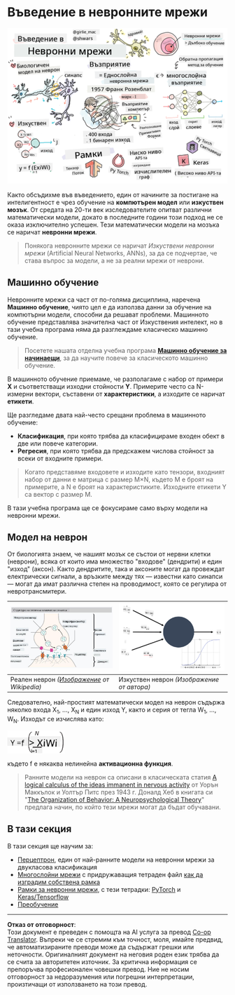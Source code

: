 <!--
CO_OP_TRANSLATOR_METADATA:
{
  "original_hash": "f862a99d88088163df12270e2f2ad6c3",
  "translation_date": "2025-10-03T12:53:19+00:00",
  "source_file": "lessons/3-NeuralNetworks/README.md",
  "language_code": "bg"
}
-->
# Въведение в невронните мрежи

![Обобщение на съдържанието за въведение в невронните мрежи в рисунка](../../../../translated_images/ai-neuralnetworks.1c687ae40bc86e834f497844866a26d3e0886650a67a4bbe29442e2f157d3b18.bg.png)

Както обсъдихме във въведението, един от начините за постигане на интелигентност е чрез обучение на **компютърен модел** или **изкуствен мозък**. От средата на 20-ти век изследователите опитват различни математически модели, докато в последните години този подход не се оказа изключително успешен. Тези математически модели на мозъка се наричат **невронни мрежи**.

> Понякога невронните мрежи се наричат *Изкуствени невронни мрежи* (Artificial Neural Networks, ANNs), за да се подчертае, че става въпрос за модели, а не за реални мрежи от неврони.

## Машинно обучение

Невронните мрежи са част от по-голяма дисциплина, наречена **Машинно обучение**, чиято цел е да използва данни за обучение на компютърни модели, способни да решават проблеми. Машинното обучение представлява значителна част от Изкуствения интелект, но в тази учебна програма няма да разглеждаме класическо машинно обучение.

> Посетете нашата отделна учебна програма **[Машинно обучение за начинаещи](http://github.com/microsoft/ml-for-beginners)**, за да научите повече за класическото машинно обучение.

В машинното обучение приемаме, че разполагаме с набор от примери **X** и съответстващи изходни стойности **Y**. Примерите често са N-измерни вектори, съставени от **характеристики**, а изходите се наричат **етикети**.

Ще разгледаме двата най-често срещани проблема в машинното обучение:

* **Класификация**, при която трябва да класифицираме входен обект в две или повече категории.
* **Регресия**, при която трябва да предскажем числова стойност за всеки от входните примери.

> Когато представяме входовете и изходите като тензори, входният набор от данни е матрица с размер M&times;N, където M е броят на примерите, а N е броят на характеристиките. Изходните етикети Y са вектор с размер M.

В тази учебна програма ще се фокусираме само върху модели на невронни мрежи.

## Модел на неврон

От биологията знаем, че нашият мозък се състои от нервни клетки (неврони), всяка от които има множество "входове" (дендрити) и един "изход" (аксон). Както дендритите, така и аксоните могат да провеждат електрически сигнали, а връзките между тях — известни като синапси — могат да имат различна степен на проводимост, която се регулира от невротрансмитери.

![Модел на неврон](../../../../translated_images/synapse-wikipedia.ed20a9e4726ea1c6a3ce8fec51c0b9bec6181946dca0fe4e829bc12fa3bacf01.bg.jpg) | ![Модел на неврон](../../../../translated_images/artneuron.1a5daa88d20ebe6f5824ddb89fba0bdaaf49f67e8230c1afbec42909df1fc17e.bg.png)
----|----
Реален неврон *([Изображение](https://en.wikipedia.org/wiki/Synapse#/media/File:SynapseSchematic_lines.svg) от Wikipedia)* | Изкуствен неврон *(Изображение от автора)*

Следователно, най-простият математически модел на неврон съдържа няколко входа X<sub>1</sub>, ..., X<sub>N</sub> и един изход Y, както и серия от тегла W<sub>1</sub>, ..., W<sub>N</sub>. Изходът се изчислява като:

<img src="../../../../translated_images/netout.1eb15eb76fd767313e067719f400cec4b0e5090239c3e997c29f6789d4c3c263.bg.png" alt="Y = f\left(\sum_{i=1}^N X_iW_i\right)" width="131" height="53" align="center"/>

където f е някаква нелинейна **активационна функция**.

> Ранните модели на неврон са описани в класическата статия [A logical calculus of the ideas immanent in nervous activity](https://www.cs.cmu.edu/~./epxing/Class/10715/reading/McCulloch.and.Pitts.pdf) от Уорън Маккълок и Уолтър Питс през 1943 г. Доналд Хеб в книгата си "[The Organization of Behavior: A Neuropsychological Theory](https://books.google.com/books?id=VNetYrB8EBoC)" предлага начин, по който тези мрежи могат да бъдат обучавани.

## В тази секция

В тази секция ще научим за:
* [Перцептрон](03-Perceptron/README.md), един от най-ранните модели на невронни мрежи за двукласова класификация
* [Многослойни мрежи](04-OwnFramework/README.md) с придружаващия тетраден файл [как да изградим собствена рамка](04-OwnFramework/OwnFramework.ipynb)
* [Рамки за невронни мрежи](05-Frameworks/README.md), с тези тетрадки: [PyTorch](05-Frameworks/IntroPyTorch.ipynb) и [Keras/Tensorflow](05-Frameworks/IntroKerasTF.ipynb)
* [Преобучение](../../../../lessons/3-NeuralNetworks/05-Frameworks)

---

**Отказ от отговорност**:  
Този документ е преведен с помощта на AI услуга за превод [Co-op Translator](https://github.com/Azure/co-op-translator). Въпреки че се стремим към точност, моля, имайте предвид, че автоматизираните преводи може да съдържат грешки или неточности. Оригиналният документ на неговия роден език трябва да се счита за авторитетен източник. За критична информация се препоръчва професионален човешки превод. Ние не носим отговорност за недоразумения или погрешни интерпретации, произтичащи от използването на този превод.